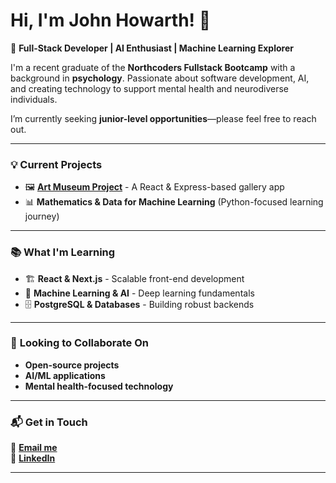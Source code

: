 # Hi, I'm John Howarth! 👋

🚀 **Full-Stack Developer | AI Enthusiast | Machine Learning Explorer**  

I'm a recent graduate of the **Northcoders Fullstack Bootcamp** with a background in **psychology**. Passionate about software development, AI, and creating technology to support mental health and neurodiverse individuals.  

I’m currently seeking **junior-level opportunities**—please feel free to reach out.

---

### 💡 **Current Projects**
- 🖼 **[Art Museum Project](#)** - A React & Express-based gallery app  
- 📊 **Mathematics & Data for Machine Learning** (Python-focused learning journey)  

---

### 📚 **What I'm Learning**
- 🏗 **React & Next.js** - Scalable front-end development  
- 🤖 **Machine Learning & AI** - Deep learning fundamentals  
- 🗄 **PostgreSQL & Databases** - Building robust backends  

---

### 🤝 **Looking to Collaborate On**
- **Open-source projects**  
- **AI/ML applications**  
- **Mental health-focused technology**  

---

### 📬 **Get in Touch**
📧 **[Email me](mailto:jkhowarth93@gmail.com)**  
💼 **[LinkedIn](https://www.linkedin.com/in/john-howarth-a681b0242)**  

---


